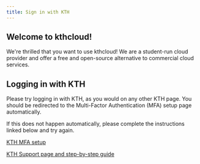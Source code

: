 ```yaml
---
title: Sign in with KTH
---
```


## Welcome to kthcloud\!

We're thrilled that you want to use kthcloud\! We are a student-run
cloud provider and offer a free and open-source alternative to
commercial cloud services.

## Logging in with KTH

Please try logging in with KTH, as you would on any other KTH page. You
should be redirected to the Multi-Factor Authentication (MFA) setup page
automatically.

If this does not happen automatically, please complete the instructions
linked below and try again.

[KTH MFA setup](https://aka.ms/mfasetup)

[KTH Support page and step-by-step
guide](https://intra.kth.se/en/it/natverk/sakerhet/microsoft-365/sakra-ditt-kth-microsoft-365-konto-med-multifaktorautentisering-mfa-1.1154451)